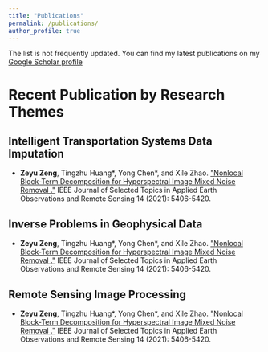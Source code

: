 ```yaml
---
title: "Publications"
permalink: /publications/
author_profile: true
---
```


<!-- {% if author.googlescholar %}
  You can also find my articles on <u><a href="{{author.googlescholar}}">my Google Scholar profile</a>.</u>
{% endif %}

{% include base_path %}

{% for post in site.publications reversed %}
  {% include archive-single.html %}
{% endfor %} -->

The list is not frequently updated. You can find my latest publications on my [Google Scholar profile](https://scholar.google.com.hk/citations?view_op=list_works&hl=en&user=t3icTAIAAAAJ)



Recent Publication by Research Themes
=====

Intelligent Transportation Systems Data Imputation
-----
* <strong>Zeyu Zeng</strong>, Tingzhu Huang*, Yong Chen*, and Xile Zhao. ["Nonlocal Block-Term Decomposition for Hyperspectral Image Mixed Noise Removal
."](https://ieeexplore.ieee.org/abstract/document/9428531) IEEE Journal of Selected Topics in Applied Earth Observations and Remote Sensing 14 (2021): 5406-5420.

Inverse Problems in Geophysical Data
-----
* <strong>Zeyu Zeng</strong>, Tingzhu Huang*, Yong Chen*, and Xile Zhao. ["Nonlocal Block-Term Decomposition for Hyperspectral Image Mixed Noise Removal
."](https://ieeexplore.ieee.org/abstract/document/9428531) IEEE Journal of Selected Topics in Applied Earth Observations and Remote Sensing 14 (2021): 5406-5420.

Remote Sensing Image Processing
-----
* <strong>Zeyu Zeng</strong>, Tingzhu Huang*, Yong Chen*, and Xile Zhao. ["Nonlocal Block-Term Decomposition for Hyperspectral Image Mixed Noise Removal
."](https://ieeexplore.ieee.org/abstract/document/9428531) IEEE Journal of Selected Topics in Applied Earth Observations and Remote Sensing 14 (2021): 5406-5420.
